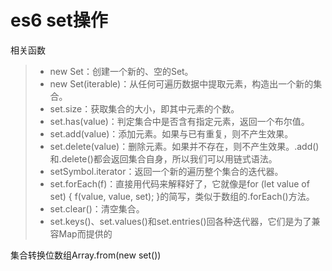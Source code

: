 # es6 set操作
相关函数 
> * new Set：创建一个新的、空的Set。
> * new Set(iterable)：从任何可遍历数据中提取元素，构造出一个新的集合。
> * set.size：获取集合的大小，即其中元素的个数。
> * set.has(value)：判定集合中是否含有指定元素，返回一个布尔值。
> * set.add(value)：添加元素。如果与已有重复，则不产生效果。
> * set.delete(value)：删除元素。如果并不存在，则不产生效果。.add()和.delete()都会返回集合自身，所以我们可以用链式语法。
> * setSymbol.iterator：返回一个新的遍历整个集合的迭代器。
> * set.forEach(f)：直接用代码来解释好了，它就像是for (let value of set) { f(value, value, set); }的简写，类似于数组的.forEach()方法。
> * set.clear()：清空集合。
> * set.keys()、set.values()和set.entries()回各种迭代器，它们是为了兼容Map而提供的

集合转换位数组Array.from(new set())
